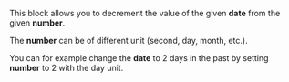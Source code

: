This block allows you to decrement the value of the given **date** from the given **number**.

The **number** can be of different unit (second, day, month, etc.).

You can for example change the **date** to 2 days in the past by setting **number** to 2 with the day unit.